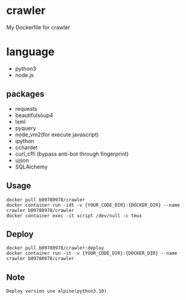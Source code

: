 # crawler
My Dockerfile for crawler

# language
- python3
- node.js

## packages
- requests
- beautifulsoup4
- lxml
- pyquery
- node_vm2(for execute javascript)
- ipython
- cchardet
- curl_cffi (bypass anti-bot through fingerprint)
- ujson
- SQLAlchemy

## Usage
    docker pull b09780978/crawler
    docker container run -idt -v {YOUR_CODE_DIR}:{DOCKER_DIR} --name crawler b09780978/crawler
    docker container exec -it script /dev/null -c tmux

## Deploy
    docker pull b09780978/crawler:deploy
    docker container run -it -v {YOUR_CODE_DIR}:{DOCKER_DIR} --name crawler b09780978/crawler
    
## Note
    Deploy version use alpine(python3.10)
